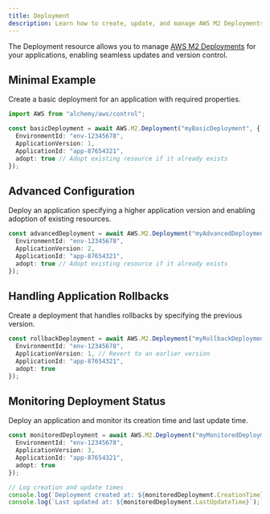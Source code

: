 ```yaml
---
title: Deployment
description: Learn how to create, update, and manage AWS M2 Deployments using Alchemy Cloud Control.
---
```



The Deployment resource allows you to manage [AWS M2 Deployments](https://docs.aws.amazon.com/m2/latest/userguide/) for your applications, enabling seamless updates and version control.

## Minimal Example

Create a basic deployment for an application with required properties.

```ts
import AWS from "alchemy/aws/control";

const basicDeployment = await AWS.M2.Deployment("myBasicDeployment", {
  EnvironmentId: "env-12345678",
  ApplicationVersion: 1,
  ApplicationId: "app-87654321",
  adopt: true // Adopt existing resource if it already exists
});
```

## Advanced Configuration

Deploy an application specifying a higher application version and enabling adoption of existing resources.

```ts
const advancedDeployment = await AWS.M2.Deployment("myAdvancedDeployment", {
  EnvironmentId: "env-12345678",
  ApplicationVersion: 2,
  ApplicationId: "app-87654321",
  adopt: true // Adopt existing resource if it already exists
});
```

## Handling Application Rollbacks

Create a deployment that handles rollbacks by specifying the previous version.

```ts
const rollbackDeployment = await AWS.M2.Deployment("myRollbackDeployment", {
  EnvironmentId: "env-12345678",
  ApplicationVersion: 1, // Revert to an earlier version
  ApplicationId: "app-87654321",
  adopt: true
});
```

## Monitoring Deployment Status

Deploy an application and monitor its creation time and last update time.

```ts
const monitoredDeployment = await AWS.M2.Deployment("myMonitoredDeployment", {
  EnvironmentId: "env-12345678",
  ApplicationVersion: 3,
  ApplicationId: "app-87654321",
  adopt: true
});

// Log creation and update times
console.log(`Deployment created at: ${monitoredDeployment.CreationTime}`);
console.log(`Last updated at: ${monitoredDeployment.LastUpdateTime}`);
```
